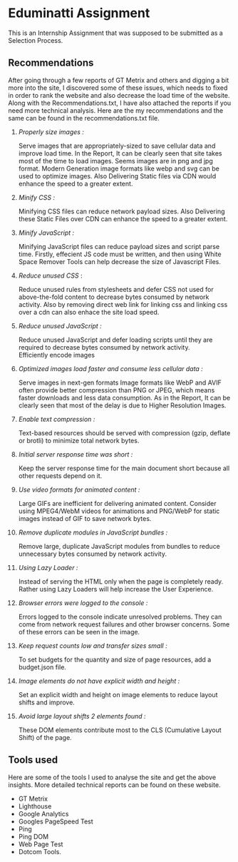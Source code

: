 # Eduminatti Assignment

This is an Internship Assignment that was supposed to be submitted as a Selection Process.

## Recommendations

After going through a few reports of GT Metrix and others and digging a bit more into the site, I discovered some of these issues, which needs to fixed in order to rank the website and also decrease the load time of the website. Along with the Recommendations.txt, I have also attached the reports if you need more technical analysis. Here are the my recommendations and the same can be found in the recommendations.txt file. 

1. *Properly size images :*   

     Serve images that are appropriately-sized to save cellular data and improve load time. In the Report, It can be clearly seen that site takes most of the time to load images. Seems images are in png and jpg format. Modern Generation image formats like webp and svg can be used to optimize images. Also Delivering Static files via CDN would enhance the speed to a greater extent.
  
2. *Minify CSS :*
  
   Minifying CSS files can reduce network payload sizes. Also Delivering these Static Files over CDN can enhance the speed to a greater extent.

3. *Minify JavaScript :*

   Minifying JavaScript files can reduce payload sizes and script parse time. Firstly, effecient JS code must be written, and then using White Space Remover Tools can help decrease the size of Javascript Files. 

4. *Reduce unused CSS* : 

 
   Reduce unused rules from stylesheets and defer CSS not used for above-the-fold content to decrease bytes consumed by network activity.  Also by removing direct web link for linking css and linking css over a cdn can also enhace the site load speed.

5. *Reduce unused JavaScript :*


   Reduce unused JavaScript and defer loading scripts until they are required to decrease bytes consumed by network activity.  
Efficiently encode images

6. *Optimized images load faster and consume less cellular data :*

  
   Serve images in next-gen formats
Image formats like WebP and AVIF often provide better compression than PNG or JPEG, which means faster downloads and less data consumption.  As in the Report, It can be clearly seen that most of the delay is due to Higher Resolution Images.

7. *Enable text compression :*


   Text-based resources should be served with compression (gzip, deflate or brotli) to minimize total network bytes.  

8.  *Initial server response time was short :*

    Keep the server response time for the main document short because all other requests depend on it.  

9. *Use video formats for animated content :*

   Large GIFs are inefficient for delivering animated content. Consider using MPEG4/WebM videos for animations and PNG/WebP for static images instead of GIF to save network bytes.

10. *Remove duplicate modules in JavaScript bundles :*

    Remove large, duplicate JavaScript modules from bundles to reduce unnecessary bytes consumed by network activity. 

11. *Using Lazy Loader :*

    Instead of serving the HTML only when the page is completely ready. Rather using Lazy Loaders will help increase the User Experience. 

12. *Browser errors were logged to the console :*

    Errors logged to the console indicate unresolved problems. They can come from network request failures and other browser concerns. Some of these errors can be seen in the image.

13. *Keep request counts low and transfer sizes small :*

    To set budgets for the quantity and size of page resources, add a budget.json file.

14. *Image elements do not have explicit width and height :*

    Set an explicit width and height on image elements to reduce layout shifts and improve.

15. *Avoid large layout shifts 2 elements found :*

    These DOM elements contribute most to the CLS (Cumulative Layout Shift) of the page.


## Tools used 
Here are some of the tools I used to analyse the site and get the above insights. More detailed technical reports can be found on these website.
- GT Metrix
- Lighthouse 
- Google Analytics
- Googles PageSpeed Test
- Ping
- Ping DOM
- Web Page Test
- Dotcom Tools.
